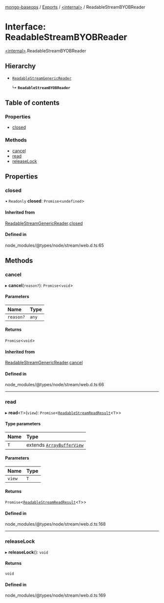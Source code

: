 [mongo-baseops](../README.md) / [Exports](../modules.md) / [\<internal\>](../modules/internal_.md) / ReadableStreamBYOBReader

# Interface: ReadableStreamBYOBReader

[\<internal\>](../modules/internal_.md).ReadableStreamBYOBReader

## Hierarchy

- [`ReadableStreamGenericReader`](internal_.ReadableStreamGenericReader.md)

  ↳ **`ReadableStreamBYOBReader`**

## Table of contents

### Properties

- [closed](internal_.ReadableStreamBYOBReader.md#closed)

### Methods

- [cancel](internal_.ReadableStreamBYOBReader.md#cancel)
- [read](internal_.ReadableStreamBYOBReader.md#read)
- [releaseLock](internal_.ReadableStreamBYOBReader.md#releaselock)

## Properties

### closed

• `Readonly` **closed**: `Promise`\<`undefined`\>

#### Inherited from

[ReadableStreamGenericReader](internal_.ReadableStreamGenericReader.md).[closed](internal_.ReadableStreamGenericReader.md#closed)

#### Defined in

node_modules/@types/node/stream/web.d.ts:65

## Methods

### cancel

▸ **cancel**(`reason?`): `Promise`\<`void`\>

#### Parameters

| Name | Type |
| :------ | :------ |
| `reason?` | `any` |

#### Returns

`Promise`\<`void`\>

#### Inherited from

[ReadableStreamGenericReader](internal_.ReadableStreamGenericReader.md).[cancel](internal_.ReadableStreamGenericReader.md#cancel)

#### Defined in

node_modules/@types/node/stream/web.d.ts:66

___

### read

▸ **read**\<`T`\>(`view`): `Promise`\<[`ReadableStreamReadResult`](../modules/internal_.md#readablestreamreadresult)\<`T`\>\>

#### Type parameters

| Name | Type |
| :------ | :------ |
| `T` | extends [`ArrayBufferView`](internal_.ArrayBufferView.md) |

#### Parameters

| Name | Type |
| :------ | :------ |
| `view` | `T` |

#### Returns

`Promise`\<[`ReadableStreamReadResult`](../modules/internal_.md#readablestreamreadresult)\<`T`\>\>

#### Defined in

node_modules/@types/node/stream/web.d.ts:168

___

### releaseLock

▸ **releaseLock**(): `void`

#### Returns

`void`

#### Defined in

node_modules/@types/node/stream/web.d.ts:169

